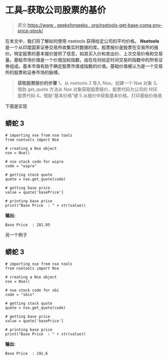 # 工具–获取公司股票的基价

> 原文:[https://www . geeksforgeeks . org/nsetools-get-base-coma pny-price-stock/](https://www.geeksforgeeks.org/nsetools-getting-base-price-of-comapny-stock/)

在本文中，我们将了解如何使用 nsetools 获得给定公司的平均价格。 **Nsetools** 是一个从印度国家证券交易所收集实时数据的库。股票报价是股票在交易所的报价。特定股票的基本报价提供了信息，如其买入价和卖出价、上次交易价格和交易量。基础市场价值是一个价值加权指数，由在任何给定时间交易的指数中的所有证券组成。基本市值有助于确定股票市值或指数的价值。基础价值被认为是一个交易所的股票和证券市场的脉搏。

> **获取股票报价的步骤**
> 1。从 nsetools
> 2 导入 Nse。创建一个 Nse 对象
> 3。借助 get_quote 方法从 Nse 对象获取股票报价，股票代码为公司的 NSE 股票代码
> 4。借助“基本价格”键
> 5 从报价中获取基本价格。打印基础价格值

下面是实现

## 蟒蛇 3

```
# importing nse from nse tools
from nsetools import Nse

# creating a Nse object
nse = Nse()

# nse stock code for wipro
code = "wipro"

# getting stock quote
quote = nse.get_quote(code)

# getting base price
value = quote['basePrice']

# printing base price
print("Base Price  : " + str(value))
```

**输出:**

```
Base Price  : 281.05
```

另一个例子

## 蟒蛇 3

```
# importing nse from nse tools
from nsetools import Nse

# creating a Nse object
nse = Nse()

# nse stock code for sbi
code = "sbin"

# getting stock quote
quote = nse.get_quote(code)

# getting base price
value = quote['basePrice']

# printing base price
print("Base Price  : " + str(value))
```

**输出:**

```
Base Price  : 191.6
```